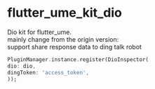 # flutter_ume_kit_dio

Dio kit for flutter_ume.\
mainly change from the origin version:\
support share response data to ding talk robot
```dart
PluginManager.instance.register(DioInspector(
dio: dio,
dingToken: 'access_token',
));
```
